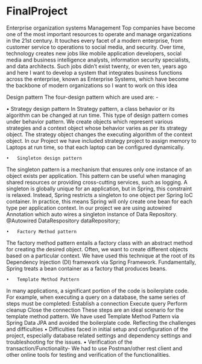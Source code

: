 # FinalProject
Enterprise organization systems Management  Top companies have become one of the most important resources to operate and manage organizations in the 21st century. It touches every facet of a modern enterprise, from customer service to operations to social media, and security. Over time, technology creates new jobs like mobile application developers, social media and business intelligence analysts, information security specialists, and data architects. Such jobs didn’t exist twenty, or even ten, years ago and here I want to develop a system that integrates business functions across the enterprise, known as Enterprise Systems, which have become the backbone of modern organizations so I want to work on this idea

Design pattern
The four-design pattern which are used are: -

•	Strategy design pattern
In Strategy pattern, a class behavior or its algorithm can be changed at run time. This type of design pattern comes under behavior pattern. We create objects which represent various strategies and a context object whose behavior varies as per its strategy object. The strategy object changes the executing algorithm of the context object. In our Project we have included strategy project to assign memory to Laptops at run time, so that each laptop can be configured dynamically.

	•	Singleton design pattern
The singleton pattern is a mechanism that ensures only one instance of an object exists per application. This pattern can be useful when managing shared resources or providing cross-cutting services, such as logging. A singleton is globally unique for an application, but in Spring, this constraint is relaxed. Instead, Spring restricts a singleton to one object per Spring IoC container. In practice, this means Spring will only create one bean for each type per application context. In our project we are using autowired Annotation which auto wires a singleton instance of Data Repository.
	@Autowired
	DataRespository dataRepository;

	•	Factory Method pattern
The factory method pattern entails a factory class with an abstract method for creating the desired object. Often, we want to create different objects based on a particular context. 
We have used this technique at the root of its Dependency Injection (DI) framework via Spring Framework. Fundamentally, Spring treats a bean container as a factory that produces beans.

	•	Template Method Pattern
In many applications, a significant portion of the code is boilerplate code. For example, when executing a query on a database, the same series of steps must be completed:
Establish a connection
Execute query
Perform cleanup
Close the connection
These steps are an ideal scenario for the template method pattern.
We have used Template Method Pattern via Spring Data JPA and avoided the boilerplate code.
Reflecting the challenges and difficulties 
	•	Difficulties faced in initial setup and configuration of the project, especially database related settings and dependency settings and troubleshooting for the issues.
	•	Verification of the transaction/Functionality- We had to use Postman/other rest client and other online tools for testing and verification of the functionalities.



